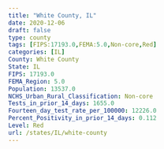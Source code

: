 ```yaml
---
title: "White County, IL"
date: 2020-12-06
draft: false
type: county
tags: [FIPS:17193.0,FEMA:5.0,Non-core,Red]
categories: [IL]
County: White County
State: IL
FIPS: 17193.0
FEMA_Region: 5.0
Population: 13537.0
NCHS_Urban_Rural_Classification: Non-core
Tests_in_prior_14_days: 1655.0
Fourteen_day_test_rate_per_100000: 12226.0
Percent_Positivity_in_prior_14_days: 0.112
Level: Red
url: /states/IL/white-county
---
```



